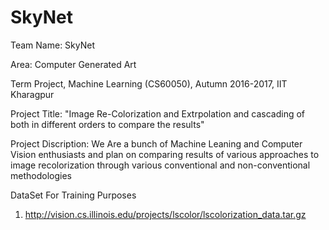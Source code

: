 # SkyNet

Team Name: SkyNet

Area: Computer Generated Art

Term Project, Machine Learning (CS60050), Autumn 2016-2017, IIT Kharagpur

Project Title: "Image Re-Colorization and Extrpolation and cascading of both in different orders to compare the results"

Project Discription: We Are a bunch of Machine Leaning and Computer Vision enthusiasts and plan on comparing results of various approaches to image recolorization through various conventional and non-conventional methodologies


DataSet For Training Purposes

1. http://vision.cs.illinois.edu/projects/lscolor/lscolorization_data.tar.gz


